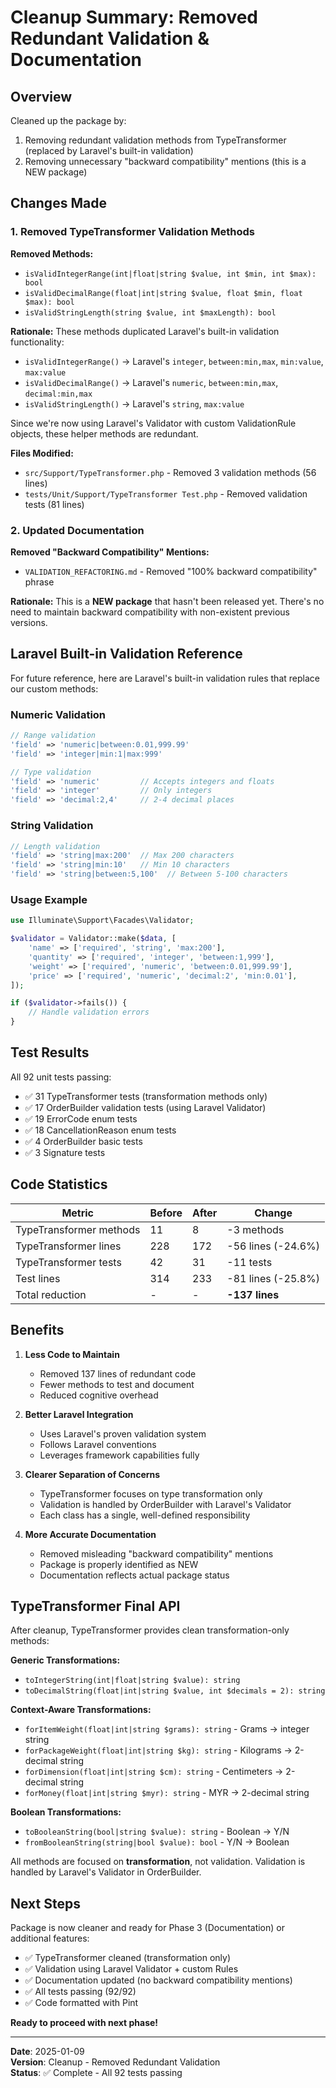 # Cleanup Summary: Removed Redundant Validation & Documentation

## Overview

Cleaned up the package by:
1. Removing redundant validation methods from TypeTransformer (replaced by Laravel's built-in validation)
2. Removing unnecessary "backward compatibility" mentions (this is a NEW package)

## Changes Made

### 1. Removed TypeTransformer Validation Methods

**Removed Methods:**
- `isValidIntegerRange(int|float|string $value, int $min, int $max): bool`
- `isValidDecimalRange(float|int|string $value, float $min, float $max): bool`
- `isValidStringLength(string $value, int $maxLength): bool`

**Rationale:**
These methods duplicated Laravel's built-in validation functionality:
- `isValidIntegerRange()` → Laravel's `integer`, `between:min,max`, `min:value`, `max:value`
- `isValidDecimalRange()` → Laravel's `numeric`, `between:min,max`, `decimal:min,max`
- `isValidStringLength()` → Laravel's `string`, `max:value`

Since we're now using Laravel's Validator with custom ValidationRule objects, these helper methods are redundant.

**Files Modified:**
- `src/Support/TypeTransformer.php` - Removed 3 validation methods (56 lines)
- `tests/Unit/Support/TypeTransformer Test.php` - Removed validation tests (81 lines)

### 2. Updated Documentation

**Removed "Backward Compatibility" Mentions:**
- `VALIDATION_REFACTORING.md` - Removed "100% backward compatibility" phrase

**Rationale:**
This is a **NEW package** that hasn't been released yet. There's no need to maintain backward compatibility with non-existent previous versions.

## Laravel Built-in Validation Reference

For future reference, here are Laravel's built-in validation rules that replace our custom methods:

### Numeric Validation
```php
// Range validation
'field' => 'numeric|between:0.01,999.99'
'field' => 'integer|min:1|max:999'

// Type validation
'field' => 'numeric'         // Accepts integers and floats
'field' => 'integer'         // Only integers
'field' => 'decimal:2,4'     // 2-4 decimal places
```

### String Validation
```php
// Length validation
'field' => 'string|max:200'  // Max 200 characters
'field' => 'string|min:10'   // Min 10 characters
'field' => 'string|between:5,100'  // Between 5-100 characters
```

### Usage Example
```php
use Illuminate\Support\Facades\Validator;

$validator = Validator::make($data, [
    'name' => ['required', 'string', 'max:200'],
    'quantity' => ['required', 'integer', 'between:1,999'],
    'weight' => ['required', 'numeric', 'between:0.01,999.99'],
    'price' => ['required', 'numeric', 'decimal:2', 'min:0.01'],
]);

if ($validator->fails()) {
    // Handle validation errors
}
```

## Test Results

All 92 unit tests passing:
- ✅ 31 TypeTransformer tests (transformation methods only)
- ✅ 17 OrderBuilder validation tests (using Laravel Validator)
- ✅ 19 ErrorCode enum tests
- ✅ 18 CancellationReason enum tests
- ✅ 4 OrderBuilder basic tests
- ✅ 3 Signature tests

## Code Statistics

| Metric | Before | After | Change |
|--------|--------|-------|--------|
| TypeTransformer methods | 11 | 8 | -3 methods |
| TypeTransformer lines | 228 | 172 | -56 lines (-24.6%) |
| TypeTransformer tests | 42 | 31 | -11 tests |
| Test lines | 314 | 233 | -81 lines (-25.8%) |
| Total reduction | - | - | **-137 lines** |

## Benefits

1. **Less Code to Maintain**
   - Removed 137 lines of redundant code
   - Fewer methods to test and document
   - Reduced cognitive overhead

2. **Better Laravel Integration**
   - Uses Laravel's proven validation system
   - Follows Laravel conventions
   - Leverages framework capabilities fully

3. **Clearer Separation of Concerns**
   - TypeTransformer focuses on type transformation only
   - Validation is handled by OrderBuilder with Laravel's Validator
   - Each class has a single, well-defined responsibility

4. **More Accurate Documentation**
   - Removed misleading "backward compatibility" mentions
   - Package is properly identified as NEW
   - Documentation reflects actual package status

## TypeTransformer Final API

After cleanup, TypeTransformer provides clean transformation-only methods:

**Generic Transformations:**
- `toIntegerString(int|float|string $value): string`
- `toDecimalString(float|int|string $value, int $decimals = 2): string`

**Context-Aware Transformations:**
- `forItemWeight(float|int|string $grams): string` - Grams → integer string
- `forPackageWeight(float|int|string $kg): string` - Kilograms → 2-decimal string
- `forDimension(float|int|string $cm): string` - Centimeters → 2-decimal string
- `forMoney(float|int|string $myr): string` - MYR → 2-decimal string

**Boolean Transformations:**
- `toBooleanString(bool|string $value): string` - Boolean → Y/N
- `fromBooleanString(string|bool $value): bool` - Y/N → Boolean

All methods are focused on **transformation**, not validation. Validation is handled by Laravel's Validator in OrderBuilder.

## Next Steps

Package is now cleaner and ready for Phase 3 (Documentation) or additional features:

- ✅ TypeTransformer cleaned (transformation only)
- ✅ Validation using Laravel Validator + custom Rules
- ✅ Documentation updated (no backward compatibility mentions)
- ✅ All tests passing (92/92)
- ✅ Code formatted with Pint

**Ready to proceed with next phase!**

---

**Date**: 2025-01-09  
**Version**: Cleanup - Removed Redundant Validation  
**Status**: ✅ Complete - All 92 tests passing
